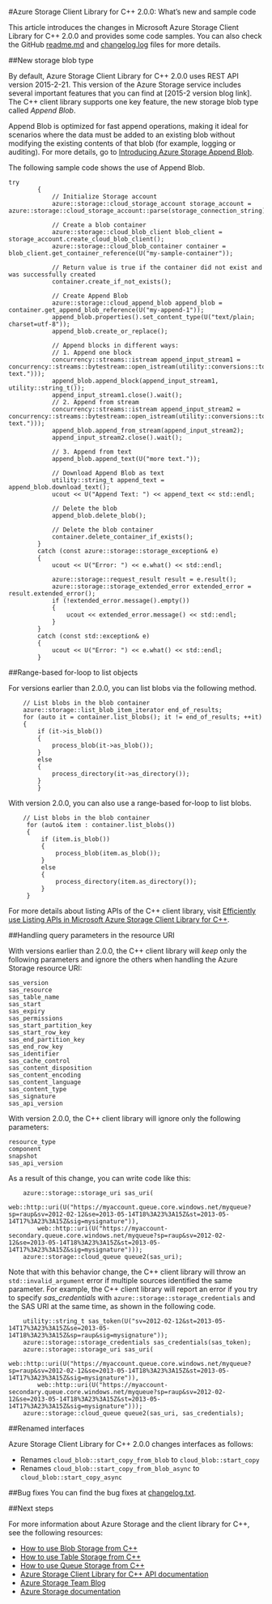 #Azure Storage Client Library for C++ 2.0.0: What’s new and sample code

This article introduces the changes in Microsoft Azure Storage Client Library for C++ 2.0.0 and provides some code samples. You can also check the GitHub [readme.md](https://github.com/Azure/azure-storage-cpp/blob/master/README.md) and [changelog.log](https://github.com/Azure/azure-storage-cpp/blob/master/Changelog.txt) files for more details.

##New storage blob type

By default, Azure Storage Client Library for C++ 2.0.0 uses REST API version 2015-2-21. This version of the Azure Storage service includes several important features that you can find at [2015-2 version blog link]. The C++ client library supports one key feature, the new storage blob type called *Append Blob*.

Append Blob is optimized for fast append operations, making it ideal for scenarios where the data must be added to an existing blob without modifying the existing contents of that blob (for example, logging or auditing). For more details, go to [Introducing Azure Storage Append Blob](http://blogs.msdn.com/b/windowsazurestorage/archive/2015/04/13/introducing-azure-storage-append-blob.aspx).

The following sample code shows the use of Append Blob.

	try
	        {
	            // Initialize Storage account
	            azure::storage::cloud_storage_account storage_account = azure::storage::cloud_storage_account::parse(storage_connection_string);
	
	            // Create a blob container
	            azure::storage::cloud_blob_client blob_client = storage_account.create_cloud_blob_client();
	            azure::storage::cloud_blob_container container = blob_client.get_container_reference(U("my-sample-container"));
	           
	            // Return value is true if the container did not exist and was successfully created
	            container.create_if_not_exists();
	
	            // Create Append Blob
	            azure::storage::cloud_append_blob append_blob = container.get_append_blob_reference(U("my-append-1"));
	            append_blob.properties().set_content_type(U("text/plain; charset=utf-8"));
	            append_blob.create_or_replace();
	
	            // Append blocks in different ways:
	            // 1. Append one block
	            concurrency::streams::istream append_input_stream1 = concurrency::streams::bytestream::open_istream(utility::conversions::to_utf8string(U("block text.")));
	            append_blob.append_block(append_input_stream1, utility::string_t());
	            append_input_stream1.close().wait();
	            // 2. Append from stream
	            concurrency::streams::istream append_input_stream2 = concurrency::streams::bytestream::open_istream(utility::conversions::to_utf8string(U("stream text.")));
	            append_blob.append_from_stream(append_input_stream2);
	            append_input_stream2.close().wait();
	
	            // 3. Append from text
	            append_blob.append_text(U("more text."));
	
	            // Download Append Blob as text
	            utility::string_t append_text = append_blob.download_text();
	            ucout << U("Append Text: ") << append_text << std::endl;
	            
	            // Delete the blob
	            append_blob.delete_blob();
	
	            // Delete the blob container
	            container.delete_container_if_exists();
	        }
	        catch (const azure::storage::storage_exception& e)
	        {
	            ucout << U("Error: ") << e.what() << std::endl;
	
	            azure::storage::request_result result = e.result();
	            azure::storage::storage_extended_error extended_error = result.extended_error();
	            if (!extended_error.message().empty())
	            {
	                ucout << extended_error.message() << std::endl;
	            }
	        }
	        catch (const std::exception& e)
	        {
	            ucout << U("Error: ") << e.what() << std::endl;
	        }

##Range-based for-loop to list objects

For versions earlier than 2.0.0, you can list blobs via the following method.

        // List blobs in the blob container
        azure::storage::list_blob_item_iterator end_of_results;
        for (auto it = container.list_blobs(); it != end_of_results; ++it)
        {
            if (it->is_blob())
            {
                process_blob(it->as_blob());
            }
            else
            {
                process_directory(it->as_directory());
            }
			}

With version 2.0.0, you can also use a range-based for-loop to list blobs.

		// List blobs in the blob container
	     for (auto& item : container.list_blobs())
	     {
	         if (item.is_blob())
	         {
	             process_blob(item.as_blob());
	         }
	         else
	         {
	             process_directory(item.as_directory());
	         }
	     }

For more details about listing APIs of the C++ client library, visit [Efficiently use Listing APIs in Microsoft Azure Storage Client Library for C++](https://azure.microsoft.com/documentation/articles/storage-c-plus-plus-enumeration/).

##Handling query parameters in the resource URI

With versions earlier than 2.0.0, the C++ client library will *keep* only the following parameters and ignore the others when handling the Azure Storage resource URI:

	sas_version
	sas_resource
	sas_table_name
	sas_start
	sas_expiry
	sas_permissions
	sas_start_partition_key
	sas_start_row_key
	sas_end_partition_key
	sas_end_row_key
	sas_identifier
	sas_cache_control
	sas_content_disposition
	sas_content_encoding
	sas_content_language
	sas_content_type
	sas_signature
	sas_api_version

With version 2.0.0, the C++ client library will ignore only the following parameters:

	resource_type
	component
	snapshot
	sas_api_version

As a result of this change, you can write code like this:

        azure::storage::storage_uri sas_uri(
            web::http::uri(U("https://myaccount.queue.core.windows.net/myqueue?sp=raup&sv=2012-02-12&se=2013-05-14T18%3A23%3A15Z&st=2013-05-14T17%3A23%3A15Z&sig=mysignature")),
            web::http::uri(U("https://myaccount-secondary.queue.core.windows.net/myqueue?sp=raup&sv=2012-02-12&se=2013-05-14T18%3A23%3A15Z&st=2013-05-14T17%3A23%3A15Z&sig=mysignature")));
        azure::storage::cloud_queue queue2(sas_uri);

Note that with this behavior change, the C++ client library will throw an `std::invalid_argument` error if multiple sources identified the same parameter. For example, the C++ client library will report an error if you try to specify *sas_credentials* with `azure::storage::storage_credentials` and the SAS URI at the same time, as shown in the following code.

        utility::string_t sas_token(U("sv=2012-02-12&st=2013-05-14T17%3A23%3A15Z&se=2013-05-14T18%3A23%3A15Z&sp=raup&sig=mysignature"));
        azure::storage::storage_credentials sas_credentials(sas_token);
        azure::storage::storage_uri sas_uri(
            web::http::uri(U("https://myaccount.queue.core.windows.net/myqueue?sp=raup&sv=2012-02-12&se=2013-05-14T18%3A23%3A15Z&st=2013-05-14T17%3A23%3A15Z&sig=mysignature")),
            web::http::uri(U("https://myaccount-secondary.queue.core.windows.net/myqueue?sp=raup&sv=2012-02-12&se=2013-05-14T18%3A23%3A15Z&st=2013-05-14T17%3A23%3A15Z&sig=mysignature")));
        azure::storage::cloud_queue queue2(sas_uri, sas_credentials);

##Renamed interfaces

Azure Storage Client Library for C++ 2.0.0 changes interfaces as follows:
-  Renames `cloud_blob::start_copy_from_blob` to `cloud_blob::start_copy`
-  Renames `cloud_blob::start_copy_from_blob_async` to `cloud_blob::start_copy_async`

##Bug fixes
You can find the bug fixes at [changelog.txt](https://github.com/Azure/azure-storage-cpp/blob/master/Changelog.txt).

##Next steps

For more information about Azure Storage and the client library for C++, see the following resources:
-  [How to use Blob Storage from C++](http://azure.microsoft.com/documentation/articles/storage-c-plus-plus-how-to-use-blobs/)
-  [How to use Table Storage from C++](https://azure.microsoft.com/documentation/articles/storage-c-plus-plus-how-to-use-tables/)
-  [How to use Queue Storage from C++](http://azure.microsoft.com/documentation/articles/storage-c-plus-plus-how-to-use-queues/)
-  [Azure Storage Client Library for C++ API documentation](http://azure.github.io/azure-storage-cpp/)
-  [Azure Storage Team Blog](http://blogs.msdn.com/b/windowsazurestorage/)
-  [Azure Storage documentation](http://azure.microsoft.com/documentation/services/storage/)


